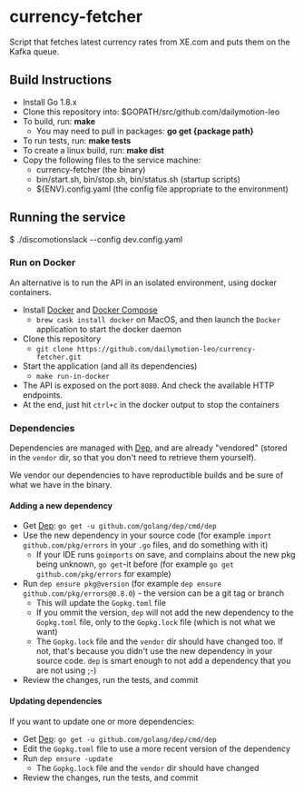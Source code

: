 # currency-fetcher
Script that fetches latest currency rates from XE.com and puts them on the Kafka queue.

## Build Instructions

* Install Go 1.8.x
* Clone this repository into: $GOPATH/src/github.com/dailymotion-leo
* To build, run: **make**
    * You may need to pull in packages: **go get {package path}**
* To run tests, run: **make tests**
* To create a linux build, run: **make dist**
* Copy the following files to the service machine:
    * currency-fetcher (the binary)
    * bin/start.sh, bin/stop.sh, bin/status.sh (startup scripts)
    * ${ENV}.config.yaml (the config file appropriate to the environment)

## Running the service

$ ./discomotionslack --config dev.config.yaml

### Run on Docker

An alternative is to run the API in an isolated environment, using docker containers.

* Install [Docker](https://www.docker.com/) and [Docker Compose](https://docs.docker.com/compose/)
  * `brew cask install docker` on MacOS, and then launch the `Docker` application to start the docker daemon
* Clone this repository
  * `git clone https://github.com/dailymotion-leo/currency-fetcher.git`
* Start the application (and all its dependencies)
  * `make run-in-docker`
* The API is exposed on the port `8080`. And check the available HTTP endpoints.
* At the end, just hit `ctrl+c` in the docker output to stop the containers

### Dependencies

Dependencies are managed with [Dep](https://github.com/golang/dep), and are already "vendored" (stored in the `vendor` dir, so that you don't need to retrieve them yourself).

We vendor our dependencies to have reproductible builds and be sure of what we have in the binary.

#### Adding a new dependency

* Get [Dep](https://github.com/golang/dep): `go get -u github.com/golang/dep/cmd/dep`
* Use the new dependency in your source code (for example `import github.com/pkg/errors` in your `.go` files, and do something with it)
  * If your IDE runs `goimports` on save, and complains about the new pkg being unknown, `go get`-it before (for example `go get github.com/pkg/errors` for example)
* Run `dep ensure pkg@version` (for example `dep ensure github.com/pkg/errors@0.8.0`) - the version can be a git tag or branch
  * This will update the `Gopkg.toml` file
  * If you ommit the version, `dep` will not add the new dependency to the `Gopkg.toml` file, only to the `Gopkg.lock` file (which is not what we want)
  * The `Gopkg.lock` file and the `vendor` dir should have changed too. If not, that's because you didn't use the new dependency in your source code. `dep` is smart enough to not add a dependency that you are not using ;-)
* Review the changes, run the tests, and commit

#### Updating dependencies

If you want to update one or more dependencies:

* Get [Dep](https://github.com/golang/dep): `go get -u github.com/golang/dep/cmd/dep`
* Edit the `Gopkg.toml` file to use a more recent version of the dependency
* Run `dep ensure -update`
  * The `Gopkg.lock` file and the `vendor` dir should have changed
* Review the changes, run the tests, and commit

